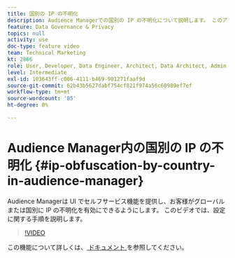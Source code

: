 ```yaml
---
title: 国別の IP の不明化
description: Audience Managerでの国別の IP の不明化について説明します。 このアプリケーションは、UI でセルフサービス機能を提供し、顧客がグローバルまたは国別に IP の不明化を有効にできるようにします。 このビデオでは、設定に関する手順を説明します。
feature: Data Governance & Privacy
topics: null
activity: use
doc-type: feature video
team: Technical Marketing
kt: 2866
role: User, Developer, Data Engineer, Architect, Data Architect, Admin, Leader
level: Intermediate
exl-id: 103643ff-c006-4111-b469-901271faaf9d
source-git-commit: 62b43b5627dabf754cf821f974a56c60989ef7ef
workflow-type: tm+mt
source-wordcount: '85'
ht-degree: 0%

---
```


# Audience Manager内の国別の IP の不明化 {#ip-obfuscation-by-country-in-audience-manager}

Audience Managerは UI でセルフサービス機能を提供し、お客様がグローバルまたは国別に IP の不明化を有効にできるようにします。 このビデオでは、設定に関する手順を説明します。

>[!VIDEO](https://video.tv.adobe.com/v/35075/?quality=9&captions=jpn)

この機能について詳しくは、[ ドキュメント ](https://experiencecloud.adobe.com/resources/help/ja_JP/aam/ip-obfuscation.html) を参照してください。
